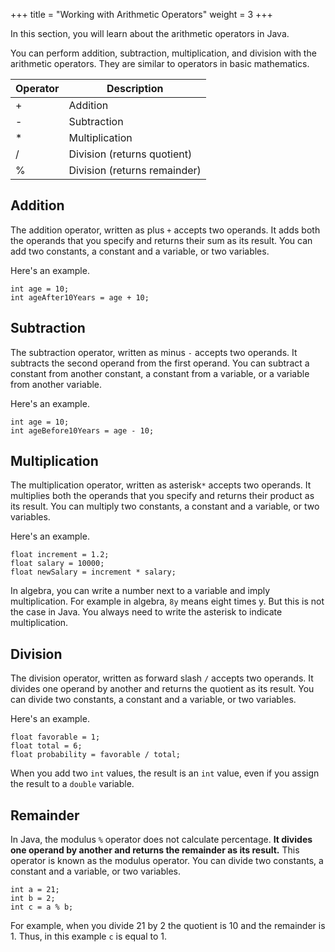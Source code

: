 +++
title = "Working with Arithmetic Operators"
weight = 3
+++

In this section, you will learn about the arithmetic operators in Java.

You can perform addition, subtraction, multiplication, and division with the
arithmetic operators. They are similar to operators in basic mathematics.

| Operator | Description                  |
|----------|------------------------------|
| +        | Addition                     |
| -        | Subtraction                  |
| *        | Multiplication               |
| /        | Division (returns quotient)  |
| %        | Division (returns remainder) |

## Addition

The addition operator, written as plus `+` accepts two operands. It adds both the operands 
that you specify and returns their sum as its result. You can add two
constants, a constant and a variable, or two variables.

Here's an example.
```
int age = 10;
int ageAfter10Years = age + 10;
```

## Subtraction

The subtraction operator, written as minus `-` accepts two operands. It subtracts the
second operand from the first operand. You can subtract a constant from
another constant, a constant from a variable, or a variable from another
variable.

Here's an example.
```
int age = 10;
int ageBefore10Years = age - 10;
```

## Multiplication

The multiplication operator, written as asterisk`*` accepts two operands. It multiplies both the operands 
that you specify and returns their product as its result. You can multiply two
constants, a constant and a variable, or two variables.

Here's an example.
```
float increment = 1.2;
float salary = 10000;
float newSalary = increment * salary;
```
In algebra, you can write a number next to a variable and
imply multiplication. For example in algebra, `8y` means eight times y. But this is not the case in Java. You always
need to write the asterisk to indicate multiplication.

## Division

The division operator, written as forward slash  `/` accepts two operands. It divides one operand
by another and returns the quotient as its result. You can divide two
constants, a constant and a variable, or two variables.

Here's an example.
```
float favorable = 1;
float total = 6;
float probability = favorable / total;
```

When you add two `int` values, the result is an `int` value, even if you assign the result to a `double` variable.

## Remainder

In Java, the modulus `%` operator does not calculate percentage. **It divides
one operand by another and returns the remainder as its result.** This operator is known as the modulus operator.
You can divide two constants, a constant and a variable, or two variables.

```
int a = 21;
int b = 2;
int c = a % b;
```

For example, when you divide 21 by 2 the quotient is 10 and the remainder is 1. Thus, in this example `c` is equal 
to 1.